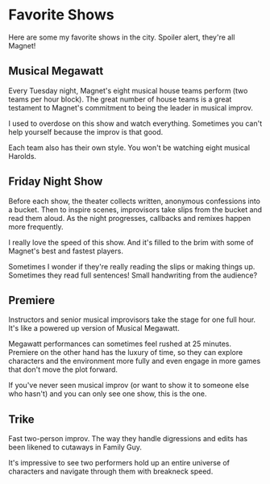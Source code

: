 # Favorite Shows

Here are some my favorite shows in the city. Spoiler alert, they're all Magnet!

## Musical Megawatt

Every Tuesday night, Magnet's eight musical house teams perform \(two teams per hour block\). The great number of house teams is a great testament to Magnet's commitment to being the leader in musical improv.

I used to overdose on this show and watch everything. Sometimes you can't help yourself because the improv is that good.

Each team also has their own style. You won't be watching eight musical Harolds.

## Friday Night Show

Before each show, the theater collects written, anonymous confessions into a bucket. Then to inspire scenes, improvisors take slips from the bucket and read them aloud. As the night progresses, callbacks and remixes happen more frequently.

I really love the speed of this show. And it's filled to the brim with some of Magnet's best and fastest players.

Sometimes I wonder if they're really reading the slips or making things up. Sometimes they read full sentences! Small handwriting from the audience?

## Premiere

Instructors and senior musical improvisors take the stage for one full hour. It's like a powered up version of Musical Megawatt.

Megawatt performances can sometimes feel rushed at 25 minutes. Premiere on the other hand has the luxury of time, so they can explore characters and the environment more fully and even engage in more games that don't move the plot forward.

If you've never seen musical improv \(or want to show it to someone else who hasn't\) and you can only see one show, this is the one.

## Trike

Fast two-person improv. The way they handle digressions and edits has been likened to cutaways in Family Guy.

It's impressive to see two performers hold up an entire universe of characters and navigate through them with breakneck speed.

